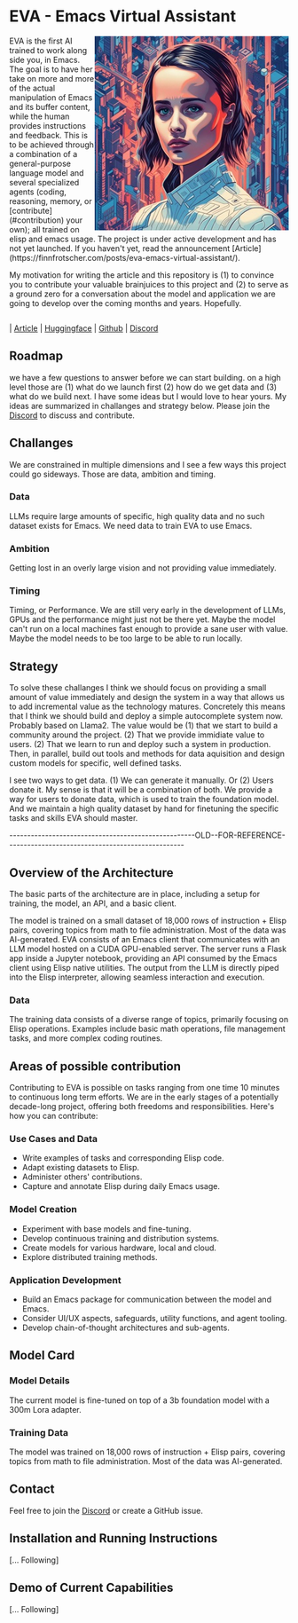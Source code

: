 # EVA - Emacs Virtual Assistant
<img src="assets/EVA-350.jpg" align="right" />
EVA is the first AI trained to work along side you, in Emacs.
The goal is to have her take on more and more of the actual manipulation of Emacs and its buffer content, while the human provides instructions and feedback. <!-- The goal is to have you converse and reason with her, while she takes on execution.  -->
This is to be achieved through a combination of a general-purpose language model and several specialized agents (coding, reasoning, memory, or [contribute](#contribution) your own); all trained on elisp and emacs usage.
The project is under active development and has not yet launched. If you haven't yet, read the announcement [Article](https://finnfrotscher.com/posts/eva-emacs-virtual-assistant/).

My motivation for writing the article and this repository is (1) to convince you to contribute your valuable brainjuices to this project and (2) to serve as a ground zero for a conversation about the model and application we are going to develop over the coming months and years. Hopefully.

<div style="clear: both;"></div>

| [Article](https://finnfrotscher.com/posts/eva-emacs-virtual-assistant/)
| [Huggingface](https://huggingface.co/lazerjesus/eva) 
| [Github](https://github.com/lazerjesus/eva) 
| [Discord](https://discord.gg/9Uxn45ADJs)

## Roadmap
we have a few questions to answer before we can start building.
on a high level those are (1) what do we launch first (2) how do we get data and (3) what do we build next.
I have some ideas but I would love to hear yours. My ideas are summarized in challanges and strategy below. Please join the [Discord](https://discord.gg/9Uxn45ADJs) to discuss and contribute.

## Challanges
We are constrained in multiple dimensions and I see a few ways this project could go sideways. Those are data, ambition and timing. 

### Data
LLMs require large amounts of specific, high quality data and no such dataset exists for Emacs. We need data to train EVA to use Emacs. 

### Ambition
Getting lost in an overly large vision and not providing value immediately.

### Timing
Timing, or Performance. We are still very early in the development of LLMs, GPUs and the performance might just not be there yet. Maybe the model can't run on a local machines fast enough to provide a sane user with value. Maybe the model needs to be too large to be able to run locally. 

## Strategy
To solve these challanges I think we should focus on providing a small amount of value immediately and design the system in a way that allows us to add incremental value as the technology matures. Concretely this means that I think we should build and deploy a simple autocomplete system now. Probably based on Llama2. The value would be (1) that we start to build a community around the project. (2) That we provide immidiate value to users. (2) That we learn to run and deploy such a system in production. Then, in parallel, build out tools and methods for data aquisition and design custom models for specific, well defined tasks.

I see two ways to get data. (1) We can generate it manually. Or (2) Users donate it. My sense is that it will be a combination of both. We provide a way for users to donate data, which is used to train the foundation model. And we maintain a high quality dataset by hand for finetuning the specific tasks and skills EVA should master.



----------------------------------------------------OLD--FOR-REFERENCE--------------------------------------------------
## Overview of the Architecture
The basic parts of the architecture are in place, including a setup for training, the model, an API, and a basic client.

The model is trained on a small dataset of 18,000 rows of instruction + Elisp pairs, covering topics from math to file administration. Most of the data was AI-generated.
EVA consists of an Emacs client that communicates with an LLM model hosted on a CUDA GPU-enabled server. The server runs a Flask app inside a Jupyter notebook, providing an API consumed by the Emacs client using Elisp native utilities. The output from the LLM is directly piped into the Elisp interpreter, allowing seamless interaction and execution.

### Data
The training data consists of a diverse range of topics, primarily focusing on Elisp operations. Examples include basic math operations, file management tasks, and more complex coding routines.

## Areas of possible contribution
Contributing to EVA is possible on tasks ranging from one time 10 minutes to continuous long term efforts. 
We are in the early stages of a potentially decade-long project, offering both freedoms and responsibilities. Here's how you can contribute:

### Use Cases and Data
-   Write examples of tasks and corresponding Elisp code.
-   Adapt existing datasets to Elisp.
-   Administer others' contributions.
-   Capture and annotate Elisp during daily Emacs usage.

### Model Creation
-   Experiment with base models and fine-tuning.
-   Develop continuous training and distribution systems.
-   Create models for various hardware, local and cloud.
-   Explore distributed training methods.

### Application Development
-   Build an Emacs package for communication between the model and Emacs.
-   Consider UI/UX aspects, safeguards, utility functions, and agent tooling.
-   Develop chain-of-thought architectures and sub-agents.


## Model Card
### Model Details
The current model is fine-tuned on top of a 3b foundation model with a 300m Lora adapter.

### Training Data
The model was trained on 18,000 rows of instruction + Elisp pairs, covering topics from math to file administration. Most of the data was AI-generated.


## Contact
Feel free to join the [Discord](https://discord.gg/9Uxn45ADJs) or create a GitHub issue.

## Installation and Running Instructions
[... Following]

## Demo of Current Capabilities
[... Following]



